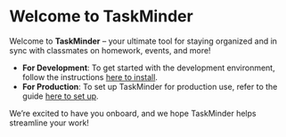 # Welcome to TaskMinder

Welcome to **TaskMinder** – your ultimate tool for staying organized and in sync with classmates on homework, events, and more!

* **For Development**: To get started with the development environment, follow the instructions [here to install](./development.md).
* **For Production**: To set up TaskMinder for production use, refer to the guide [here to set up](./deploy.md).

We’re excited to have you onboard, and we hope TaskMinder helps streamline your work!
